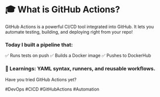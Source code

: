 # 🎓 What is GitHub Actions?

GitHub Actions is a powerful CI/CD tool integrated into GitHub. It lets you automate testing, building, and deploying right from your repo!

### Today I built a pipeline that:
✅ Runs tests on push
✅ Builds a Docker image
✅ Pushes to DockerHub

### 🔗 Learnings: YAML syntax, runners, and reusable workflows.

Have you tried GitHub Actions yet?

#DevOps #CICD #GitHubActions #Automation

